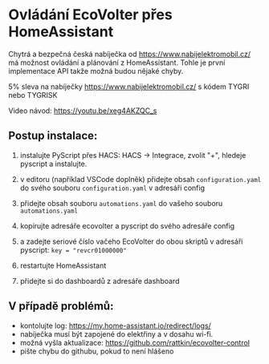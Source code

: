 # Ovládání EcoVolter přes HomeAssistant

Chytrá a bezpečná česká nabíječka od https://www.nabijelektromobil.cz/ má možnost ovládání a plánování z HomeAssistant. Tohle je první implementace API takže možná budou nějaké chyby.

5% sleva na nabíječky https://www.nabijelektromobil.cz/ s kódem TYGRI nebo TYGRISK

Video návod: https://youtu.be/xeg4AKZQC_s

## Postup instalace:
1. instalujte PyScript přes HACS:
HACS -> Integrace, zvolit "+", hledeje pyscript a instalujte.

2. v editoru (například VSCode doplněk) přidejte obsah `configuration.yaml` do svého souboru  `configuration.yaml` v adresáři config

3. přidejte obsah souboru `automations.yaml` do vašeho souboru `automations.yaml`

4. kopírujte adresáře ecovolter a pyscript do svého adresáře config

5. a zadejte seriové číslo vačeho EcoVolter do obou skriptů v adresáři pyscript: `key = "revcr01000000"`

6. restartujte HomeAssistant

7. přidejte si do dashboardů z adresáře dashboard


## V případě problémů:
- kontolujte log: https://my.home-assistant.io/redirect/logs/
- nabíječka musí být zapojené do elektřiny a v dosahu wi-fi.
- možná vyšla aktualizace: https://github.com/rattkin/ecovolter-control
- pište chybu do githubu, pokud to není hlášeno
